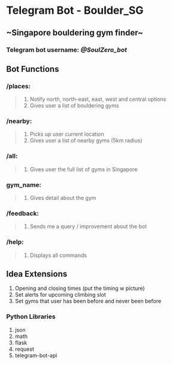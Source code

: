 # **Telegram Bot** - Boulder_SG
## ~Singapore bouldering gym finder~
### Telegram bot username: _@SoulZero_bot_

## Bot Functions
### /places: 
> 1. Notify north, north-east, east, west and central options
> 2. Gives user a list of bouldering gyms

### /nearby:
> 1. Picks up user current location
> 2. Gives user a list of nearby gyms (5km radius)

### /all:
> 1. Gives user the full list of gyms in Singapore

### gym_name:
> 1. Gives detail about the gym

### /feedback:
> 1. Sends me a query / improvement about the bot

### /help:
> 1. Displays all commands

## Idea Extensions
1. Opening and closing times (put the timing w picture)
2. Set alerts for upcoming climbing slot
3. Set gyms that user has been before and never been before

### Python Libraries
1. json
2. math
3. flask
4. request
5. telegram-bot-api